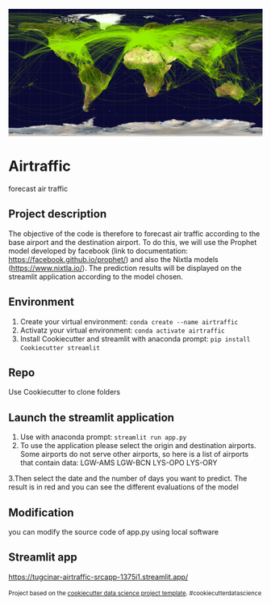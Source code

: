 ![Image](image.png)

Airtraffic
==============================

forecast air traffic


Project description
------------


The objective of the code is therefore to forecast air traffic according to the base airport and the destination airport. To do this, we will use the Prophet model developed by facebook (link to documentation: https://facebook.github.io/prophet/) and also the Nixtla models (https://www.nixtla.io/).
The prediction results will be displayed on the streamlit application according to the model chosen.

Environment
------------

1. Create your virtual environment:
```conda create --name airtraffic```
2. Activatz your virtual environment:
```conda activate airtraffic```
3. Install Cookiecutter and streamlit with anaconda prompt:
```pip install Cookiecutter streamlit```

Repo
------------

Use Cookiecutter to clone folders

Launch the streamlit application  
------------
1. Use with anaconda prompt:
```streamlit run app.py ```
2. To use the application please select the origin and destination airports.
Some airports do not serve other airports, so here is a list of airports that contain data:
LGW-AMS
LGW-BCN
LYS-OPO 
LYS-ORY

3.Then select the date and the number of days you want to predict. The result is in red and you can see the different evaluations of the model

Modification
------------

you can modify the source code of app.py using local software

Streamlit app
------------
https://tugcinar-airtraffic-srcapp-1375i1.streamlit.app/




<p><small>Project based on the <a target="_blank" href="http://git.equancy.io/tools/cookiecutter-data-science-project/">cookiecutter data science project template</a>. #cookiecutterdatascience</small></p>

